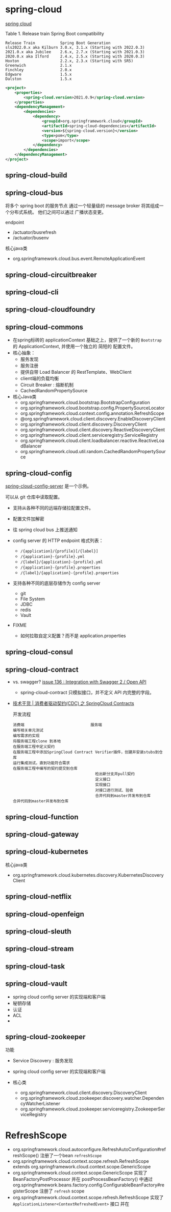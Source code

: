 
# spring-cloud
[spring cloud](https://docs.spring.io/spring-cloud/docs/2021.0.6/reference/html/)



Table 1. Release train Spring Boot compatibility
```
Release Train	        Spring Boot Generation
sls2022.0.x aka Kilburn	3.0.x, 3.1.x (Starting with 2022.0.3)
2021.0.x aka Jubilee	2.6.x, 2.7.x (Starting with 2021.0.3)
2020.0.x aka Ilford	    2.4.x, 2.5.x (Starting with 2020.0.3)
Hoxton	                2.2.x, 2.3.x (Starting with SR5)
Greenwich	            2.1.x
Finchley	            2.0.x
Edgware	                1.5.x
Dalston	                1.5.x
```

```xml
<project>
    <properties>
        <spring-cloud.version>2021.0.9</spring-cloud.version>
    </properties>
    <dependencyManagement>
        <dependencies>
            <dependency>
                <groupId>org.springframework.cloud</groupId>
                <artifactId>spring-cloud-dependencies</artifactId>
                <version>${spring-cloud.version}</version>
                <type>pom</type>
                <scope>import</scope>
            </dependency>
        </dependencies>
    </dependencyManagement>
</project>
```


## spring-cloud-build

## spring-cloud-bus
将多个 spring boot 的服务节点 通过一个轻量级的 message broker 将其组成一个分布式系统。
他们之间可以通过 广播状态变更。

endpoint
- /actuator/busrefresh
- /actuator/busenv

核心java类
- org.springframework.cloud.bus.event.RemoteApplicationEvent


## spring-cloud-circuitbreaker

## spring-cloud-cli
## spring-cloud-cloudfoundry

## spring-cloud-commons
- 在spring标砖的 applicationContext 基础之上，提供了一个新的 `Bootstrap` 的 ApplicationContext, 并使用一个独立的 简短的 配置文件。
- 核心抽象：
  - 服务发现
  - 服务注册
  - 提供自带 Load Balancer 的 RestTemplate、WebClient
  - client端的负载均衡
  - Circuit Breaker : 熔断机制
  - CachedRandomPropertySource
- 核心Java类
  - org.springframework.cloud.bootstrap.BootstrapConfiguration
  - org.springframework.cloud.bootstrap.config.PropertySourceLocator
  - org.springframework.cloud.context.config.annotation.RefreshScope
  - @org.springframework.cloud.client.discovery.EnableDiscoveryClient
  - org.springframework.cloud.client.discovery.DiscoveryClient
  - org.springframework.cloud.client.discovery.ReactiveDiscoveryClient
  - org.springframework.cloud.client.serviceregistry.ServiceRegistry
  - org.springframework.cloud.client.loadbalancer.reactive.ReactiveLoadBalancer
  - org.springframework.cloud.util.random.CachedRandomPropertySource


## spring-cloud-config



[spring-cloud-config-server](https://github.com/spring-cloud/spring-cloud-config/blob/master/spring-cloud-config-server)
是一个示例。

可以从 git 仓库中读取配置。

- 支持从各种不同的远端存储拉配置文件。
- 配置文件加解密
- 往 spring cloud bus 上推送通知
- config server 的 HTTP endpoint 格式列表：
  - `/{application}/{profile}[/{label}]`
  - `/{application}-{profile}.yml`
  - `/{label}/{application}-{profile}.yml`
  - `/{application}-{profile}.properties`
  - `/{label}/{application}-{profile}.properties`

- 支持各种不同的底层存储作为 config server
  - git
  - File System
  - JDBC
  - redis
  - Vault
- FIXME
  - 如何拉取自定义配置？而不是 application.properties




## spring-cloud-consul
## spring-cloud-contract

- vs. swagger? [issue 136 : Integration with Swagger 2 / Open API](https://github.com/spring-cloud/spring-cloud-contract/issues/136)

    - spring-cloud-contract 只模拟接口，并不定义 API 内完整的字段。

- [技术干货 | 消费者驱动契约(CDC) 之 SpringCloud Contracts](http://www.sohu.com/a/200331844_617676)

    开发流程

    ```text
    消费端                             服务端
    编写相关单元测试
    编写需求的实现
    将服务端工程clone 到本地
    在服务端工程中定义契约
    在服务端工程中添加SpringCloud Contract Verifier插件，创建并安装stubs到仓库
    运行集成测试，直到功能符合需求
    在服务端工程中编写的契约提交到仓库
                                        检出新分支并pull契约
                                        定义接口
                                        实现接口
                                        对接口进行测试、验收
                                        合并代码到master并发布到仓库
    合并代码到master并发布到仓库
    ```
## spring-cloud-function
## spring-cloud-gateway
## spring-cloud-kubernetes

核心java类
- org.springframework.cloud.kubernetes.discovery.KubernetesDiscoveryClient

## spring-cloud-netflix
## spring-cloud-openfeign
## spring-cloud-sleuth
## spring-cloud-stream
## spring-cloud-task

## spring-cloud-vault

- spring cloud config server 的实现端和客户端
- 秘钥存储
- 认证
- ACL
-



## spring-cloud-zookeeper

功能
- Service Discovery : 服务发现
- spring cloud config server 的实现端和客户端

- 核心类
  - org.springframework.cloud.client.discovery.DiscoveryClient
  - org.springframework.cloud.zookeeper.discovery.watcher.DependencyWatcherListener
  - org.springframework.cloud.zookeeper.serviceregistry.ZookeeperServiceRegistry

# RefreshScope

- org.springframework.cloud.autoconfigure.RefreshAutoConfiguration#refreshScope() 注册了一个bean `refreshScope`
- org.springframework.cloud.context.scope.refresh.RefreshScope extends org.springframework.cloud.context.scope.GenericScope
- org.springframework.cloud.context.scope.GenericScope 实现了 BeanFactoryPostProcessor
  并在 postProcessBeanFactory() 中通过 org.springframework.beans.factory.config.ConfigurableBeanFactory#registerScope
  注册了 `refresh` scope
- org.springframework.cloud.context.scope.refresh.RefreshScope 实现了 `ApplicationListener<ContextRefreshedEvent>` 接口
  并在

